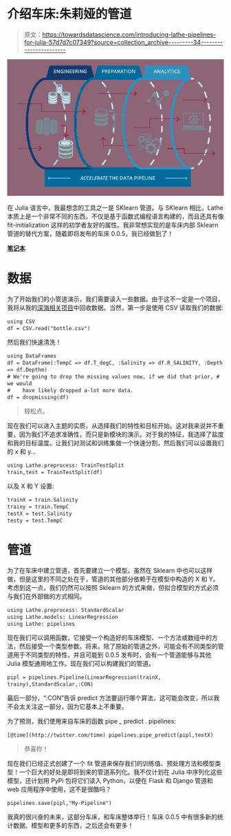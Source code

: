 # 介绍车床:朱莉娅的管道

> 原文：<https://towardsdatascience.com/introducing-lathe-pipelines-for-julia-57d7d7c07349?source=collection_archive---------34----------------------->

![](img/09fe9e8419034ed3c9f18f9185e1179f.png)

在 Julia 语言中，我最想念的工具之一是 SKlearn 管道。与 SKlearn 相比，Lathe 本质上是一个非常不同的东西，不仅是基于函数式编程语言构建的，而且还具有像 fit-initialization 这样的初学者友好的属性。我非常想实现的是车床内部 Sklearn 管道的替代方案，随着即将发布的车床 0.0.5，我已经做到了！

[**笔记本**](https://github.com/emmettgb/Emmetts-DS-NoteBooks/blob/master/Julia/Lathe%20pipelines%20example.ipynb)

# 数据

为了开始我们的小管道演示，我们需要读入一些数据。由于这不一定是一个项目，我将从我的[深海相关项目](/deep-sea-correlation-27245959ccfa)中回收数据。当然，第一步是使用 CSV 读取我们的数据:

```
using CSV
df = CSV.read("bottle.csv")
```

然后我们快速清洗！

```
using DataFrames
df = DataFrame(:TempC => df.T_degC, :Salinity => df.R_SALINITY, :Depth => df.Depthm)
# We're going to drop the missing values now, if we did that prior, # we would
#    have likely dropped a-lot more data.
df = dropmissing(df)
```

> 轻松点。

现在我们可以进入主题的实质，从选择我们的特性和目标开始。这对我来说并不重要，因为我们不追求准确性，而只是新模块的演示。对于我的特征，我选择了盐度和我的目标温度。让我们对测试和训练集做一个快速分割，然后我们可以设置我们的 x 和 y…

```
using Lathe.preprocess: TrainTestSplit
train,test = TrainTestSplit(df)
```

以及 X 和 Y 设置:

```
trainX = train.Salinity
trainy = train.TempC
testX = test.Salinity
testy = test.TempC
```

# 管道

为了在车床中建立管道，首先要建立一个模型。虽然在 Sklearn 中也可以这样做，但是这里的不同之处在于，管道的其他部分依赖于在模型中构造的 X 和 Y。考虑到这一点，我们仍然可以按照 Sklearn 的方式来做，但拟合模型的方式必须与我们在外部做的方式相同。

```
using Lathe.preprocess: StandardScalar
using Lathe.models: LinearRegression
using Lathe: pipelines
```

现在我们可以调用函数，它接受一个构造好的车床模型、一个方法或数组中的方法，然后接受一个类型参数。将来，除了原始的管道之外，可能会有不同类型的管道用于不同类型的特性，并且可能到 0.0.5 发布时，会有一个管道能够与其他 Julia 模型通用地工作。现在我们可以构建我们的管道。

```
pipl = pipelines.Pipeline(LinearRegression(trainX,
trainy),StandardScalar,:CON)
```

最后一部分，“:CON”告诉 predict 方法要运行哪个算法，这可能会改变，所以我不会太关注这一部分，因为它基本上不重要。

为了预测，我们使用来自车床的函数 pipe _ predict . pipelines:

```
[@time](http://twitter.com/time) pipelines.pipe_predict(pipl,testX)
```

> 恭喜你！

现在我们已经正式创建了一个 fit 管道来保存我们的训练值、预处理方法和模型类型！一个巨大的好处是即将到来的管道系列化。我不仅计划在 Julia 中序列化这些模型，还计划用 PyPi 包将它们读入 Python，以便在 Flask 和 Django 管道和 web 应用程序中使用，这不是很酷吗？

```
pipelines.save(pipl,"My-Pipeline")
```

我真的很兴奋的未来，这部分车床，和车床整体举行！车床 0.0.5 中有很多新的统计数据、模型和更多的东西，之后还会有更多！